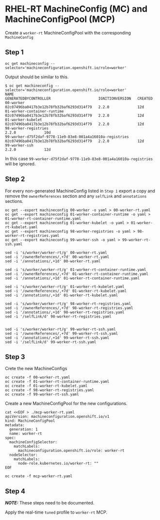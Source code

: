 #  RHEL-RT MachineConfig (MC) and MachineConfigPool (MCP)

Create a `worker-rt` MachineConfigPool with the corresponding `MachineConfig`

## Step 1
```
oc get machineconfig --selector='machineconfiguration.openshift.io/role=worker'
```

Output should be similar to this.
```
$ oc get machineconfig --selector='machineconfiguration.openshift.io/role=worker'
NAME                                                        GENERATEDBYCONTROLLER                      IGNITIONVERSION   CREATED
00-worker                                                   02c07496ba0417b3e12b78fb32baf6293d314f79   2.2.0             12d
01-worker-container-runtime                                 02c07496ba0417b3e12b78fb32baf6293d314f79   2.2.0             12d
01-worker-kubelet                                           02c07496ba0417b3e12b78fb32baf6293d314f79   2.2.0             12d
98-worker-registries                                                                                   2.2.0             10d
99-worker-d75f2daf-9778-11e9-83e8-001a4a16010a-registries   02c07496ba0417b3e12b78fb32baf6293d314f79   2.2.0             12d
99-worker-ssh                                                                                          2.2.0             12d
```

In this case `99-worker-d75f2daf-9778-11e9-83e8-001a4a16010a-registries` will be ignored.

## Step 2
For every non-generated MachineConfig listed in `Step 1` export a copy and remove the `ownerReferences` section and any `selfLink` and `annotations` sections.

```
oc get --export machineconfig 00-worker -o yaml > 00-worker-rt.yaml
oc get --export machineconfig 01-worker-container-runtime -o yaml > 01-worker-rt-container-runtime.yaml
oc get --export machineconfig 01-worker-kubelet -o yaml > 01-worker-rt-kubelet.yaml
oc get --export machineconfig 98-worker-registries -o yaml > 98-worker-rt-registries.yaml
oc get --export machineconfig 99-worker-ssh -o yaml > 99-worker-rt-ssh.yaml

sed -i 's/worker/worker-rt/g' 00-worker-rt.yaml 
sed -i '/ownerReferences/,+7d' 00-worker-rt.yaml
sed -i '/annotations/,+1d' 00-worker-rt.yaml

sed -i 's/worker/worker-rt/g' 01-worker-rt-container-runtime.yaml 
sed -i '/ownerReferences/,+7d' 01-worker-rt-container-runtime.yaml 
sed -i '/annotations/,+1d' 01-worker-rt-container-runtime.yaml 

sed -i 's/worker/worker-rt/g' 01-worker-rt-kubelet.yaml
sed -i '/ownerReferences/,+7d' 01-worker-rt-kubelet.yaml
sed -i '/annotations/,+1d' 01-worker-rt-kubelet.yaml

sed -i 's/worker/worker-rt/g' 98-worker-rt-registries.yaml 
sed -i '/ownerReferences/,+7d' 98-worker-rt-registries.yaml 
sed -i '/annotations/,+1d' 98-worker-rt-registries.yaml 
sed -i '/selfLink/d' 98-worker-rt-registries.yaml 


sed -i 's/worker/worker-rt/g' 99-worker-rt-ssh.yaml
sed -i '/ownerReferences/,+7d' 99-worker-rt-ssh.yaml
sed -i '/annotations/,+1d' 99-worker-rt-ssh.yaml
sed -i '/selfLink/d' 99-worker-rt-ssh.yaml
```

## Step 3

Crete the new MachineConfigs

```
oc create -f 00-worker-rt.yaml
oc create -f 01-worker-rt-container-runtime.yaml
oc create -f 01-worker-rt-kubelet.yaml
oc create -f 98-worker-rt-registries.yaml
oc create -f 99-worker-rt-ssh.yaml
```

Create a new MachineConfigPool for the new configurations.

```
cat <<EOF > ./mcp-worker-rt.yaml
apiVersion: machineconfiguration.openshift.io/v1
kind: MachineConfigPool
metadata:
  generation: 1
  name: worker-rt
spec:
  machineConfigSelector:
    matchLabels:
      machineconfiguration.openshift.io/role: worker-rt
  nodeSelector:
    matchLabels:
      node-role.kubernetes.io/worker-rt: ""
EOF
```

```
oc create -f mcp-worker-rt.yaml
```

## Step 4

***NOTE:*** These steps need to be documented.

Apply the real-time `tuned` profile to `worker-rt` MCP.
